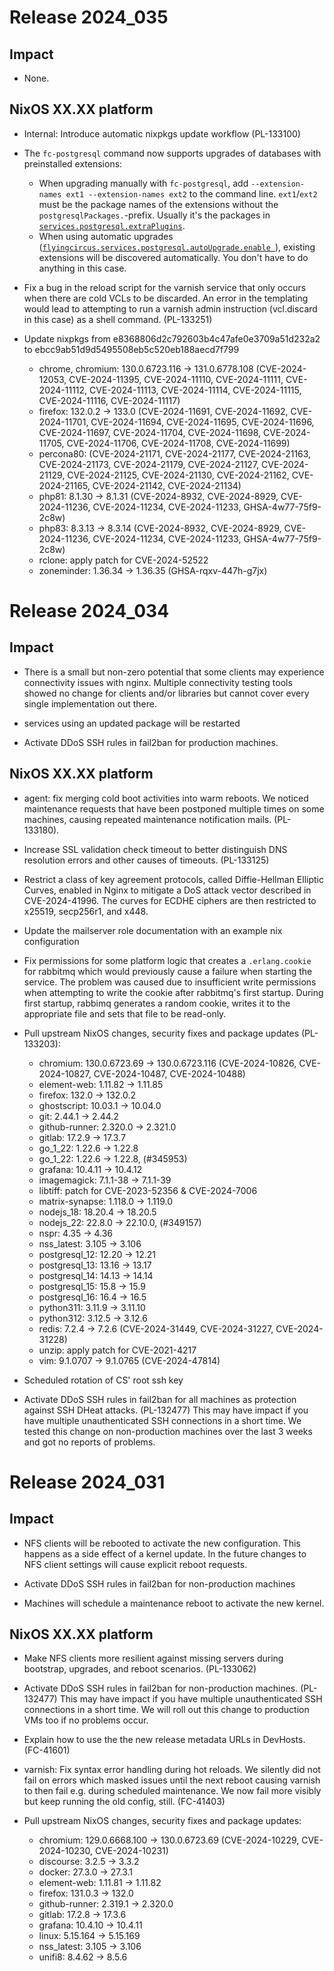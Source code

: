 # Release 2024_035


## Impact

- None.

## NixOS XX.XX platform

- Internal: Introduce automatic nixpkgs update workflow (PL-133100)

- The `fc-postgresql` command now supports upgrades of databases with preinstalled extensions:
  - When upgrading manually with `fc-postgresql`, add `--extension-names ext1 --extension-names ext2` to the command line. `ext1`/`ext2` must be the package names of the extensions without the `postgresqlPackages.`-prefix. Usually it's the packages in [`services.postgresql.extraPlugins`](https://search.flyingcircus.io/search/options?q=services.postgresql.extraPlugins&channel=fc-24.05-dev#services.postgresql.extraPlugins).
  - When using automatic upgrades ([`flyingcircus.services.postgresql.autoUpgrade.enable `](https://search.flyingcircus.io/search/options?q=+flyingcircus.services.postgresql.autoUpgrade.enable+&channel=fc-24.11-dev&page=1#flyingcircus.services.postgresql.autoUpgrade.enable)), existing extensions will be discovered automatically. You don't have to do anything in this case.

- Fix a bug in the reload script for the varnish service that only occurs when there are cold VCLs to be discarded. An error in the templating would lead to attempting to run a varnish admin instruction (vcl.discard in this case) as a shell command. (PL-133251)

- Update nixpkgs from e8368806d2c792603b4c47afe0e3709a51d232a2 to ebcc9ab51d9d5495508eb5c520eb188aecd7f799
    - chrome, chromium: 130.0.6723.116 -> 131.0.6778.108 (CVE-2024-12053, CVE-2024-11395, CVE-2024-11110, CVE-2024-11111, CVE-2024-11112, CVE-2024-11113, CVE-2024-11114, CVE-2024-11115, CVE-2024-11116, CVE-2024-11117)
    - firefox: 132.0.2 -> 133.0 (CVE-2024-11691, CVE-2024-11692, CVE-2024-11701, CVE-2024-11694, CVE-2024-11695, CVE-2024-11696, CVE-2024-11697, CVE-2024-11704, CVE-2024-11698, CVE-2024-11705, CVE-2024-11706, CVE-2024-11708, CVE-2024-11699)
    - percona80: (CVE-2024-21171, CVE-2024-21177, CVE-2024-21163, CVE-2024-21173, CVE-2024-21179, CVE-2024-21127, CVE-2024-21129, CVE-2024-21125, CVE-2024-21130, CVE-2024-21162, CVE-2024-21165, CVE-2024-21142, CVE-2024-21134)
    - php81: 8.1.30 -> 8.1.31 (CVE-2024-8932, CVE-2024-8929, CVE-2024-11236, CVE-2024-11234, CVE-2024-11233, GHSA-4w77-75f9-2c8w)
    - php83: 8.3.13 -> 8.3.14 (CVE-2024-8932, CVE-2024-8929, CVE-2024-11236, CVE-2024-11234, CVE-2024-11233, GHSA-4w77-75f9-2c8w)
    - rclone: apply patch for CVE-2024-52522
    - zoneminder: 1.36.34 -> 1.36.35 (GHSA-rqxv-447h-g7jx)

# Release 2024_034

## Impact

- There is a small but non-zero potential that some clients may experience connectivity issues with nginx.
  Multiple connectivity testing tools showed no change for clients and/or libraries but cannot cover every single implementation out there.

- services using an updated package will be restarted

- Activate DDoS SSH rules in fail2ban for production machines.

## NixOS XX.XX platform

- agent: fix merging cold boot activities into warm reboots. We noticed maintenance requests that have been postponed multiple times on some machines, causing repeated maintenance notification mails. (PL-133180).

- Increase SSL validation check timeout to better distinguish DNS resolution
  errors and other causes of timeouts. (PL-133125)

- Restrict a class of key agreement protocols, called Diffie-Hellman Elliptic Curves, enabled in Nginx to mitigate a DoS attack vector
  described in CVE-2024-41996. The curves for ECDHE ciphers are then restricted to x25519, secp256r1, and x448.

- Update the mailserver role documentation with an example nix configuration

- Fix permissions for some platform logic that creates a `.erlang.cookie` for rabbitmq which would previously cause a failure when starting the service.
  The problem was caused due to insufficient write permissions when attempting to write the cookie after rabbitmq's first startup.
  During first startup, rabbimq generates a random cookie, writes it to the appropriate file and sets that file to be read-only.

- Pull upstream NixOS changes, security fixes and package updates (PL-133203):
    - chromium: 130.0.6723.69 -> 130.0.6723.116 (CVE-2024-10826, CVE-2024-10827, CVE-2024-10487, CVE-2024-10488)
    - element-web: 1.11.82 -> 1.11.85
    - firefox: 132.0 -> 132.0.2
    - ghostscript: 10.03.1 -> 10.04.0
    - git: 2.44.1 -> 2.44.2
    - github-runner: 2.320.0 -> 2.321.0
    - gitlab: 17.2.9 -> 17.3.7
    - go_1_22: 1.22.6 -> 1.22.8
    - go_1_22: 1.22.6 -> 1.22.8, (#345953)
    - grafana: 10.4.11 -> 10.4.12
    - imagemagick: 7.1.1-38 -> 7.1.1-39
    - libtiff: patch for CVE-2023-52356 & CVE-2024-7006
    - matrix-synapse: 1.118.0 -> 1.119.0
    - nodejs_18: 18.20.4 -> 18.20.5
    - nodejs_22: 22.8.0 -> 22.10.0, (#349157)
    - nspr: 4.35 -> 4.36
    - nss_latest: 3.105 -> 3.106
    - postgresql_12: 12.20 -> 12.21
    - postgresql_13: 13.16 -> 13.17
    - postgresql_14: 14.13 -> 14.14
    - postgresql_15: 15.8 -> 15.9
    - postgresql_16: 16.4 -> 16.5
    - python311: 3.11.9 -> 3.11.10
    - python312: 3.12.5 -> 3.12.6
    - redis: 7.2.4 -> 7.2.6 (CVE-2024-31449, CVE-2024-31227, CVE-2024-31228)
    - unzip: apply patch for CVE-2021-4217
    - vim: 9.1.0707 -> 9.1.0765 (CVE-2024-47814)

- Scheduled rotation of CS' root ssh key

- Activate DDoS SSH rules in fail2ban for all machines as protection against SSH DHeat attacks. (PL-132477)
  This may have impact if you have multiple unauthenticated SSH connections in a short time.
  We tested this change on non-production machines over the last 3 weeks and got no reports of problems.


# Release 2024_031

## Impact

- NFS clients will be rebooted to activate the new configuration. This happens
  as a side effect of a kernel update. In the future changes to NFS client
  settings will cause explicit reboot requests.

- Activate DDoS SSH rules in fail2ban for non-production machines

- Machines will schedule a maintenance reboot to activate the new kernel.

## NixOS XX.XX platform

- Make NFS clients more resilient against missing servers during bootstrap,
  upgrades, and reboot scenarios. (PL-133062)

- Activate DDoS SSH rules in fail2ban for non-production machines. (PL-132477)
  This may have impact if you have multiple unauthenticated SSH connections in a short time.
  We will roll out this change to production VMs too if no problems occur.

- Explain how to use the the new release metadata URLs in DevHosts. (FC-41601)

- varnish: Fix syntax error handling during hot reloads. We silently did
  not fail on errors which masked issues until the next reboot causing
  varnish to then fail e.g. during scheduled maintenance. We now fail
  more visibly but keep running the old config, still. (FC-41403)

- Pull upstream NixOS changes, security fixes and package updates:
    - chromium: 129.0.6668.100 -> 130.0.6723.69 (CVE-2024-10229, CVE-2024-10230, CVE-2024-10231)
    - discourse: 3.2.5 -> 3.3.2
    - docker: 27.3.0 -> 27.3.1
    - element-web: 1.11.81 -> 1.11.82
    - firefox: 131.0.3 -> 132.0
    - github-runner: 2.319.1 -> 2.320.0
    - gitlab: 17.2.8 -> 17.3.6
    - grafana: 10.4.10 -> 10.4.11
    - linux: 5.15.164 -> 5.15.169
    - nss_latest: 3.105 -> 3.106
    - unifi8: 8.4.62 -> 8.5.6

